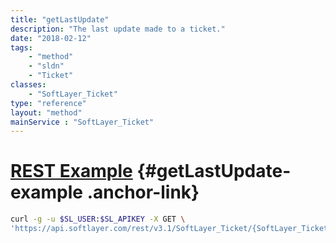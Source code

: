 ```yaml
---
title: "getLastUpdate"
description: "The last update made to a ticket."
date: "2018-02-12"
tags:
    - "method"
    - "sldn"
    - "Ticket"
classes:
    - "SoftLayer_Ticket"
type: "reference"
layout: "method"
mainService : "SoftLayer_Ticket"
---
```


# [REST Example](#getLastUpdate-example) <a href="/article/rest/"><i class="fas fa-question"></i></a> {#getLastUpdate-example .anchor-link} 
```bash
curl -g -u $SL_USER:$SL_APIKEY -X GET \
'https://api.softlayer.com/rest/v3.1/SoftLayer_Ticket/{SoftLayer_TicketID}/getLastUpdate'
```
